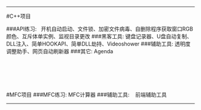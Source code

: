 
------
#C++项目

###API练习:
    开机自动启动、文件锁、加密文件病毒、自删除程序获取窗口RGB颜色、互斥体单实例、监视目录更改
###黑客工具:
    键盘记录器、U盘自动复制、DLL注入、简单HOOKAPI、简单DLL劫持、Videoshower
###辅助工具:
    透明度调整助手、网页自动刷新器
###其它:
    Agenda

<br><br><br><br>

#MFC项目
###MFC练习:
    MFC计算器
###辅助工具:
    前端辅助工具
    
------

